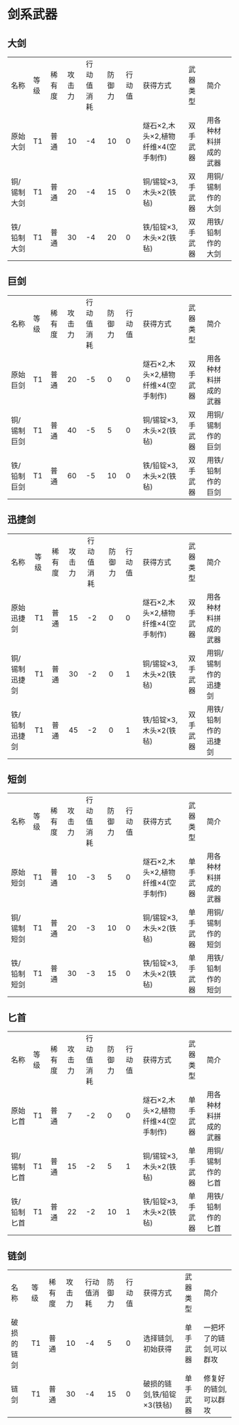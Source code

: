 # 剑系武器

大剑
---

|  |  |  |  |  |  |  |  |  |  |
|---|---|---|---|---|---|---|---|---|---|
|名称|等级|稀有度|攻击力|行动值消耗|防御力|行动值|获得方式|武器类型|简介|
|原始大剑|T1|普通|10|-4|10|0|燧石×2,木头×2,植物纤维×4(空手制作)|双手武器|用各种材料拼成的武器|
|铜/锡制大剑|T1|普通|20|-4|15|0|铜/锡锭×3,木头×2(铁毡)|双手武器|用铜/锡制作的大剑|
|铁/铅制大剑|T1|普通|30|-4|20|0|铁/铅锭×3,木头×2(铁毡)|双手武器|用铁/铅制作的大剑|

巨剑
---

|  |  |  |  |  |  |  |  |  |  |
|---|---|---|---|---|---|---|---|---|---|
|名称|等级|稀有度|攻击力|行动值消耗|防御力|行动值|获得方式|武器类型|简介|
|原始巨剑|T1|普通|20|-5|0|0|燧石×2,木头×2,植物纤维×4(空手制作)|双手武器|用各种材料拼成的武器|
|铜/锡制巨剑|T1|普通|40|-5|5|0|铜/锡锭×3,木头×2(铁毡)|双手武器|用铜/锡制作的巨剑|
|铁/铅制巨剑|T1|普通|60|-5|10|0|铁/铅锭×3,木头×2(铁毡)|双手武器|用铁/铅制作的巨剑|

迅捷剑
---

|  |  |  |  |  |  |  |  |  |  |
|---|---|---|---|---|---|---|---|---|---|
|名称|等级|稀有度|攻击力|行动值消耗|防御力|行动值|获得方式|武器类型|简介|
|原始迅捷剑|T1|普通|15|-2|0|0|燧石×2,木头×2,植物纤维×4(空手制作)|双手武器|用各种材料拼成的武器|
|铜/锡制迅捷剑|T1|普通|30|-2|0|1|铜/锡锭×3,木头×2(铁毡)|双手武器|用铜/锡制作的迅捷剑|
|铁/铅制迅捷剑|T1|普通|45|-2|0|1|铁/铅锭×3,木头×2(铁毡)|双手武器|用铁/铅制作的迅捷剑|

短剑
---

|  |  |  |  |  |  |  |  |  |  |
|---|---|---|---|---|---|---|---|---|---|
|名称|等级|稀有度|攻击力|行动值消耗|防御力|行动值|获得方式|武器类型|简介|
|原始短剑|T1|普通|10|-3|5|0|燧石×2,木头×2,植物纤维×4(空手制作)|单手武器|用各种材料拼成的武器|
|铜/锡制短剑|T1|普通|20|-3|10|0|铜/锡锭×3,木头×2(铁毡)|单手武器|用铜/锡制作的短剑|
|铁/铅制短剑|T1|普通|30|-3|15|0|铁/铅锭×3,木头×2(铁毡)|单手武器|用铁/铅制作的短剑|

匕首
---

|  |  |  |  |  |  |  |  |  |  |
|---|---|---|---|---|---|---|---|---|---|
|名称|等级|稀有度|攻击力|行动值消耗|防御力|行动值|获得方式|武器类型|简介|
|原始匕首|T1|普通|7|-2|0|0|燧石×2,木头×2,植物纤维×4(空手制作)|单手武器|用各种材料拼成的武器|
|铜/锡制匕首|T1|普通|15|-2|5|1|铜/锡锭×3,木头×2(铁毡)|单手武器|用铜/锡制作的匕首|
|铁/铅制匕首|T1|普通|22|-2|10|1|铁/铅锭×3,木头×2(铁毡)|单手武器|用铁/铅制作的匕首|

链剑
---

|  |  |  |  |  |  |  |  |  |  |
|---|---|---|---|---|---|---|---|---|---|
|名称|等级|稀有度|攻击力|行动值消耗|防御力|行动值|获得方式|武器类型|简介|
|破损的链剑|T1|普通|10|-4|5|0|选择链剑,初始获得|单手武器|一把坏了的链剑,可以群攻|
|链剑|T1|普通|30|-4|15|0|破损的链剑,铁/铅锭×3(铁毡)|单手武器|修复好的链剑,可以群攻|

